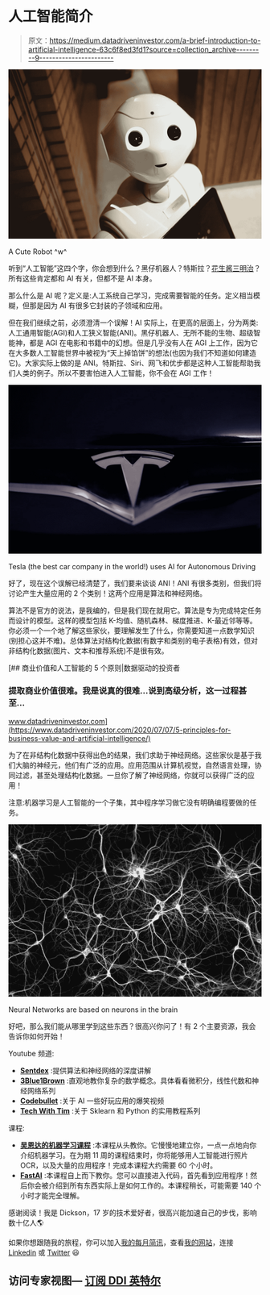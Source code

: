 # 人工智能简介

> 原文：<https://medium.datadriveninvestor.com/a-brief-introduction-to-artificial-intelligence-63c6f8ed3fd1?source=collection_archive---------9----------------------->

![](img/751b466c8313b8ff906b11331b1c4ff1.png)

A Cute Robot ^w^

听到“人工智能”这四个字，你会想到什么？黑仔机器人？特斯拉？[花生酱三明治](https://thenextweb.com/neural/2020/08/27/this-ai-makes-peanut-butter-and-banana-sandwiches-that-are-fit-for-the-king/)？所有这些肯定都和 AI 有关，但都不是 AI 本身。

那么什么是 AI 呢？定义是:人工系统自己学习，完成需要智能的任务。定义相当模糊，但那是因为 AI 有很多它封装的子领域和应用。

但在我们继续之前，必须澄清一个误解！AI 实际上，在更高的层面上，分为两类:人工通用智能(AGI)和人工狭义智能(ANI)。黑仔机器人、无所不能的生物、超级智能神，都是 AGI 在电影和书籍中的幻想。但是几乎没有人在 AGI 上工作，因为它在大多数人工智能世界中被视为“天上掉馅饼”的想法(也因为我们不知道如何建造它)。大家实际上做的是 ANI。特斯拉、Siri、网飞和优步都是这种人工智能帮助我们人类的例子。所以不要害怕进入人工智能，你不会在 AGI 工作！

![](img/02c75360fc2252007d1a44c88dee6835.png)

Tesla (the best car company in the world!) uses AI for Autonomous Driving

好了，现在这个误解已经清楚了，我们要来谈谈 ANI！ANI 有很多类别，但我们将讨论产生大量应用的 2 个类别！这两个应用是算法和神经网络。

算法不是官方的说法，是我编的，但是我们现在就用它。算法是专为完成特定任务而设计的模型。这样的模型包括 K-均值、随机森林、梯度推进、K-最近邻等等。你必须一个一个地了解这些家伙，要理解发生了什么，你需要知道一点数学知识(别担心这并不难)。总体算法对结构化数据(有数字和类别的电子表格)有效，但对非结构化数据(图片、文本和推荐系统)不是很有效。

[](https://www.datadriveninvestor.com/2020/07/07/5-principles-for-business-value-and-artificial-intelligence/) [## 商业价值和人工智能的 5 个原则|数据驱动的投资者

### 提取商业价值很难。我是说真的很难...说到高级分析，这一过程甚至…

www.datadriveninvestor.com](https://www.datadriveninvestor.com/2020/07/07/5-principles-for-business-value-and-artificial-intelligence/) 

为了在非结构化数据中获得出色的结果，我们求助于神经网络。这些家伙是基于我们大脑的神经元，他们有广泛的应用。应用范围从计算机视觉，自然语言处理，协同过滤，甚至处理结构化数据。一旦你了解了神经网络，你就可以获得广泛的应用！

注意:机器学习是人工智能的一个子集，其中程序学习做它没有明确编程要做的任务。

![](img/c66eaa844c212d04eb09f5c34406b0ea.png)

Neural Networks are based on neurons in the brain

好吧，那么我们能从哪里学到这些东西？很高兴你问了！有 2 个主要资源，我会告诉你如何开始！

Youtube 频道:

*   [**Sentdex**](https://www.youtube.com/channel/UCfzlCWGWYyIQ0aLC5w48gBQ) :提供算法和神经网络的深度讲解
*   [**3Blue1Brown**](https://www.youtube.com/channel/UCYO_jab_esuFRV4b17AJtAw) :直观地教你复杂的数学概念。具体看看微积分，线性代数和神经网络系列
*   [**Codebullet**](https://www.youtube.com/channel/UC0e3QhIYukixgh5VVpKHH9Q) :关于 AI 一些好玩应用的爆笑视频
*   [**Tech With Tim**](https://www.youtube.com/channel/UC4JX40jDee_tINbkjycV4Sg) :关于 Sklearn 和 Python 的实用教程系列

课程:

*   [**吴恩达的机器学习课程**](https://www.coursera.org/learn/machine-learning) :本课程从头教你。它慢慢地建立你，一点一点地向你介绍机器学习。在为期 11 周的课程结束时，你将能够用人工智能进行照片 OCR，以及大量的应用程序！完成本课程大约需要 60 个小时。
*   [**FastAI**](https://www.fast.ai/) :本课程自上而下教你。您可以直接进入代码，首先看到应用程序！然后你会被介绍到所有东西实际上是如何工作的。本课程稍长，可能需要 140 个小时才能完全理解。

感谢阅读！我是 Dickson，17 岁的技术爱好者，很高兴能加速自己的步伐，影响数十亿人🌎

如果你想跟随我的旅程，你可以加入[我的每月简讯](https://bit.ly/DicksonNewsletter)，查看[我的网站](https://bit.ly/DicksonWebsite)，连接 [Linkedin](https://bit.ly/DicksonLinkedin) 或 [Twitter](https://bit.ly/DicksonTwitter) 😃

## 访问专家视图— [订阅 DDI 英特尔](https://datadriveninvestor.com/ddi-intel)